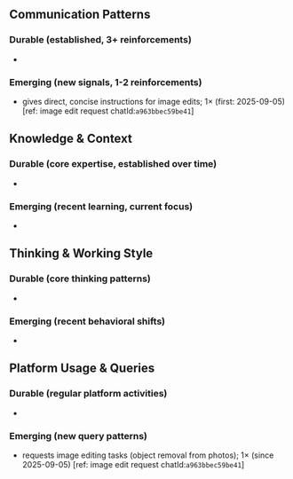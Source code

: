 ## Communication Patterns
### Durable (established, 3+ reinforcements)
- 

### Emerging (new signals, 1-2 reinforcements)
- gives direct, concise instructions for image edits; 1× (first: 2025-09-05) [ref: image edit request chatId:`a963bbec59be41`]

## Knowledge & Context
### Durable (core expertise, established over time)
- 

### Emerging (recent learning, current focus)  
- 

## Thinking & Working Style
### Durable (core thinking patterns)
- 

### Emerging (recent behavioral shifts)
- 

## Platform Usage & Queries
### Durable (regular platform activities)
- 

### Emerging (new query patterns)
- requests image editing tasks (object removal from photos); 1× (since 2025-09-05) [ref: image edit request chatId:`a963bbec59be41`]